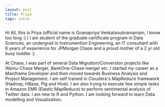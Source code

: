 ```yaml
---
layout: post
title: Priya
tags: intro
---
```


Hi All, this is Priya (official name is Gnanapriya Venkatasubramaniam, I know too long :) ) I am student of the graduate certificate program in Data Sciences, an undergrad in Instrumention Engineering, an IT consultant with 6 years of experience for JPMorgan Chase and a proud mother of a 2 yr old busy toddler :)

At Chase, I was part of several Data Migration/Conversion projects like Wamu-Chase Merger, BankOne-Chase merger etc. I started my career as a Mainframe Developer and then moved towards Business Analysis and Project Management. I am self trained in Cloudera's MapReduce framework (Hadoop, HBase, Pig and Hive). I am also trying to execute few simple tasks in Amazon EMR (Elastic MapReduce) to perform sentimental analysis of Twitter data. I am new to R and Python. I am looking forward to learn Data modelling and Visualization.
